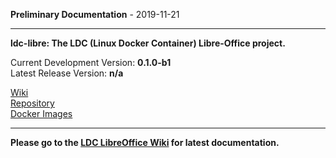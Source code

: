 __Preliminary Documentation__ - 2019-11-21
____  
__ldc-libre: The LDC (Linux Docker Container) Libre-Office project.__  

Current Development Version: __0.1.0-b1__  
Latest Release Version: __n/a__  

[Wiki](https://github.com/ewsdocker/ldc-libre/wiki)  
[Repository](https://github.com/ewsdocker/ldc-libre)  
[Docker Images](https://hub.docker.com/r/ewsdocker/ldc-libre)

____  

__Please go to the [LDC LibreOffice Wiki](https://github.com/ewsdocker/ldc-libre/wiki) for latest documentation.__  

